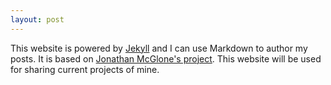 ```yaml
---
layout: post
---
```


This website is powered by [Jekyll](http://jekyllrb.com) and I can use Markdown to author my posts. It is based on [Jonathan McGlone's project](https://github.com/hankquinlan/hankquinlan.github.io/). This website will be used for sharing current projects of mine.
